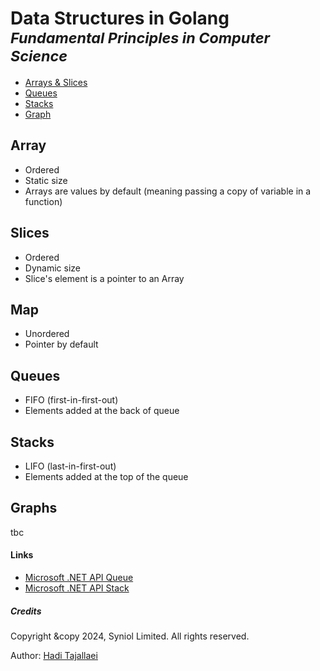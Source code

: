 # Data Structures in Golang <sup><i>Fundamental Principles in Computer Science</i></sup>

 * [Arrays & Slices](https://github.com/syniol/golang-data-structures/blob/main/example_arrays_slices_test.go)
 * [Queues](https://github.com/syniol/golang-data-structures/blob/main/queue.go)
 * [Stacks](https://github.com/syniol/golang-data-structures/blob/main/stack.go)
 * [Graph](https://github.com/syniol/golang-data-structures/blob/main/graph.go)


## Array
 * Ordered
 * Static size
 * Arrays are values by default (meaning passing a copy of variable in a function)


## Slices
* Ordered
* Dynamic size
* Slice's element is a pointer to an Array


## Map
 * Unordered
 * Pointer by default


## Queues
 * FIFO (first-in-first-out)
 * Elements added at the back of queue


## Stacks
 * LIFO (last-in-first-out)
 * Elements added at the top of the queue


## Graphs
tbc


#### Links
 * [Microsoft .NET API Queue](https://learn.microsoft.com/en-us/dotnet/api/system.collections.generic.queue-1)
 * [Microsoft .NET API Stack](https://learn.microsoft.com/en-us/dotnet/api/system.collections.stack)


##### Credits
Copyright &copy 2024, Syniol Limited. All rights reserved.

Author: [Hadi Tajallaei](mailto:hadi@syniol.com)
